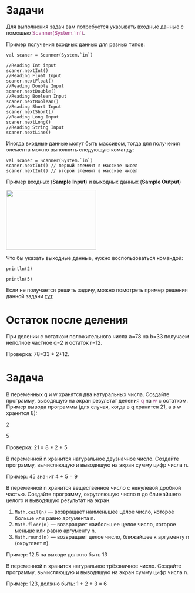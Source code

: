 <h1>Задачи</h1>

<p>Для выполнения задач вам потребуется указывать входные данные с помощью <span style="color: #a03881;">Scanner(System.`in`)</span>. </p>

<p>Пример получения входных данных для разных типов:</p>

<pre><code class="language-kotlin">val scaner = Scanner(System.`in`)

//Reading Int input
scaner.nextInt()
//Reading Float Input
scaner.nextFloat()
//Reading Double Input
scaner.nextDouble()
//Reading Boolean Input
scaner.nextBoolean()
//Reading Short Input
scaner.nextShort()
//Reading Long Input
scaner.nextLong()
//Reading String Input
scaner.nextLine()</code></pre>

<p>Иногда входные данные могут быть массивом, тогда для получения элемента можно выполнить следующую команду:</p>

<pre><code>val scaner = Scanner(System.`in`)
scaner.nextInt() // первый элемент в массиве чисел
scaner.nextInt() // второй элемент в массиве чисел</code></pre>

<p>Пример входных (<strong>Sample Input</strong>) и выходных данных (<strong>Sample Output</strong>)</p>

<p><img alt="" height="162" name="Снимок экрана 2022-03-05 в 14.41.35.png" src="https://ucarecdn.com/267d1d04-141c-4d35-a1ca-33c9158a80a7/" width="245"></p>

<p>Что бы указать выходные данные, нужно воспользоваться командой:</p>

<pre><code>println(2)

println(5)</code></pre>

<p>Если не получается решить задачу, можно помотреть пример решения данной задачи <a href="https://stepik.org/lesson/671879/step/1?unit=670117" rel="noopener noreferrer nofollow">тут</a> </p>




<h1>Остаток после деления</h1>

<p>При делении с остатком положительного числа a=78 на b=33 получаем неполное частное q=2 и остаток r=12.</p>

<p>Проверка: 78=33 * 2+12.</p>

<h1>Задача</h1>

<p>В переменных q и w хранятся два натуральных числа. Создайте программу, выводящую на экран результат деления <span style="color: #a03881;">q</span> на <span style="color: #a03881;">w</span> с остатком. Пример вывода программы (для случая, когда в q хранится 21, а в w хранится 8):</p>

<p>2</p>

<p>5</p>

<p>Проверка: 21 = 8 * 2 + 5</p>


<p>В переменной n хранится натуральное двузначное число. Создайте программу, вычисляющую и выводящую на экран сумму цифр числа n.</p>

<p>Пример: 45 значит 4 + 5 = 9</p>




<p>В переменной n хранится вещественное число с ненулевой дробной частью. Создайте программу, округляющую число n до ближайшего целого и выводящую результат на экран.</p>

<ol>
	<li><code>Math.ceil(n)</code> — возвращает наименьшее целое число, которое больше или равно аргумента n.</li>
	<li><code>Math.floor(n)</code> — возвращает наибольшее целое число, которое меньше или равно аргументу n.</li>
	<li><code>Math.round(n)</code> — возвращает целое число, ближайшее к аргументу n (округляет n).</li>
</ol>

<p>Пример: 12.5 на выходе должно быть 13 </p>



<p>В переменной n хранится натуральное трёхзначное число. Создайте программу, вычисляющую и выводящую на экран сумму цифр числа n.</p>

<p>Пример: 123, должно быть: 1 + 2 + 3 = 6</p>




